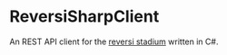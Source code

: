 ReversiSharpClient
==================

An REST API client for the [reversi stadium](https://github.com/firatkucuk/reversi-stadium) written in C#.
